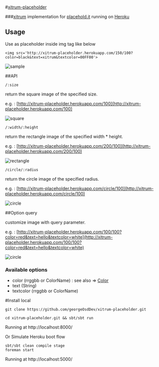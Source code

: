 #[xitrum-placeholder](https://github.com/georgeOsdDev/xitrum-placeholder)


###[xitrum](http://ngocdaothanh.github.io/xitrum/) implementation for [placehold.it](http://placehold.it/) running on [Heroku](http://xitrum-placeholder.herokuapp.com/)



## Usage

Use as placeholder inside img tag like below

	<img src='http://xitrum-placeholder.herokuapp.com/150/100?color=black&text=xitrum&textcolor=00FF00'>


![sample](http://xitrum-placeholder.herokuapp.com/150/100?color=black&text=xitrum&textcolor=00FF00)


##API

	/:size

return the square image of the specified size.

e.g. : [http://xitrum-placeholder.herokuapp.com/100](http://xitrum-placeholder.herokuapp.com/100)

![square](http://xitrum-placeholder.herokuapp.com/100)

	/:width/:height

return the rectangle image of the specified width * height.

e.g. : [http://xitrum-placeholder.herokuapp.com/200/100](http://xitrum-placeholder.herokuapp.com/200/100)

![rectangle](http://xitrum-placeholder.herokuapp.com/200/100)

	/circle/:radius

return the circle image of the specified radius.

e.g. : [http://xitrum-placeholder.herokuapp.com/circle/100](http://xitrum-placeholder.herokuapp.com/circle/100)

![circle](http://xitrum-placeholder.herokuapp.com/circle/100)


##Option query

customize image with query parameter.

e.g. : [http://xitrum-placeholder.herokuapp.com/100/100?color=red&text=hello&textcolor=white](http://xitrum-placeholder.herokuapp.com/100/100?color=red&text=hello&textcolor=white)

![circle](http://xitrum-placeholder.herokuapp.com/100/100?color=red&text=hello&textcolor=white)

### Available options</span>

 * color (rrggbb or ColorName) : see also => <a href="http://www.docjar.com/docs/api/java/awt/Color.html" trget="_blank">Color</a>
 * text (String)
 * textcolor (rrggbb or ColorName)


#Install local

	git clone https://github.com/georgeOsdDev/xitrum-placeholder.git

 	cd xitrum-placeholder.git && sbt/sbt run

Running at http://localhost:8000/


Or Simulate Heroku boot flow

	sbt/sbt clean compile stage
	foreman start

Running at http://localhost:5000/
